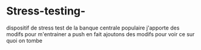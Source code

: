 # Stress-testing-
dispositif de stress test de la banque centrale populaire
j'apporte des modifs pour m'entrainer a push en fait
ajoutons des modifs pour voir ce sur quoi on tombe